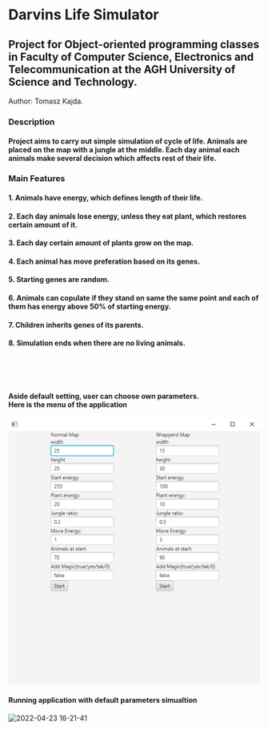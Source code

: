 # Darvins Life Simulator
## Project for Object-oriented programming classes in Faculty of Computer Science, Electronics and Telecommunication at the AGH University of Science and Technology.
Author: Tomasz Kajda.

### Description 
#### Project aims to carry out simple simulation of cycle of life. Animals are placed on the map with a jungle at the middle. Each day animal each animals make several decision which affects rest of their life.

### Main Features 
#### 1. Animals have energy, which defines length of their life.
#### 2. Each day animals lose energy, unless they eat plant, which restores certain amount of it.
#### 3. Each day certain amount of plants grow on the map.
#### 4. Each animal has move preferation based on its genes. 
#### 5. Starting genes are random.
#### 6. Animals can copulate if they stand on same the same point and each of them has energy above 50% of starting energy.
#### 7. Children inherits genes of its parents.
#### 8. Simulation ends when there are no living animals.
<br/>
<br/>
<br/>

#### Aside default setting, user can choose own parameters. <br/> Here is the menu of the application
![Alt text](menu.png?raw=true "Menu")


#### Running application with default parameters simualtion
![2022-04-23 16-21-41](https://user-images.githubusercontent.com/92893264/164912730-1624d04f-2c1b-410d-8f30-830f84f767ad.gif)

        
